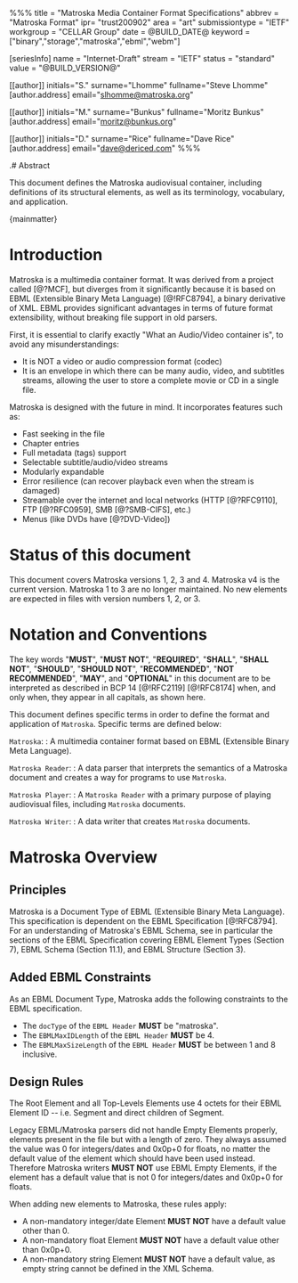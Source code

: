 %%%
title = "Matroska Media Container Format Specifications"
abbrev = "Matroska Format"
ipr= "trust200902"
area = "art"
submissiontype = "IETF"
workgroup = "CELLAR Group"
date = @BUILD_DATE@
keyword = ["binary","storage","matroska","ebml","webm"]

[seriesInfo]
name = "Internet-Draft"
stream = "IETF"
status = "standard"
value = "@BUILD_VERSION@"

[[author]]
initials="S."
surname="Lhomme"
fullname="Steve Lhomme"
  [author.address]
  email="slhomme@matroska.org"

[[author]]
initials="M."
surname="Bunkus"
fullname="Moritz Bunkus"
  [author.address]
  email="moritz@bunkus.org"

[[author]]
initials="D."
surname="Rice"
fullname="Dave Rice"
  [author.address]
  email="dave@dericed.com"
%%%

.# Abstract

This document defines the Matroska audiovisual container, including definitions of its structural elements,
as well as its terminology, vocabulary, and application.

{mainmatter}

# Introduction

Matroska is a multimedia container format. It was derived from a project called [@?MCF],
but diverges from it significantly because it is based on EBML (Extensible Binary Meta Language) [@!RFC8794],
a binary derivative of XML. EBML provides significant advantages in terms of future format extensibility,
without breaking file support in old parsers.

First, it is essential to clarify exactly "What an Audio/Video container is", to avoid any misunderstandings:

- It is NOT a video or audio compression format (codec)
- It is an envelope in which there can be many audio, video, and subtitles streams,
  allowing the user to store a complete movie or CD in a single file.

Matroska is designed with the future in mind. It incorporates features such as:

- Fast seeking in the file
- Chapter entries
- Full metadata (tags) support
- Selectable subtitle/audio/video streams
- Modularly expandable
- Error resilience (can recover playback even when the stream is damaged)
- Streamable over the internet and local networks (HTTP [@?RFC9110], FTP [@?RFC0959], SMB [@?SMB-CIFS], etc.)
- Menus (like DVDs have [@?DVD-Video])

# Status of this document

This document covers Matroska versions 1, 2, 3 and 4. Matroska v4 is the current version.
Matroska 1 to 3 are no longer maintained. No new elements are expected in files with version numbers 1, 2, or 3.

# Notation and Conventions

The key words "**MUST**", "**MUST NOT**",
"**REQUIRED**", "**SHALL**", "**SHALL NOT**",
"**SHOULD**", "**SHOULD NOT**",
"**RECOMMENDED**", "**NOT RECOMMENDED**",
"**MAY**", and "**OPTIONAL**" in this document are to be interpreted as
described in BCP 14 [@!RFC2119] [@!RFC8174]
when, and only when, they appear in all capitals, as shown here.

This document defines specific terms in order to define the format and application of `Matroska`.
Specific terms are defined below:

`Matroska`:
: A multimedia container format based on EBML (Extensible Binary Meta Language).

`Matroska Reader`:
: A data parser that interprets the semantics of a Matroska document and creates a way for programs to use `Matroska`.

`Matroska Player`:
: A `Matroska Reader` with a primary purpose of playing audiovisual files, including `Matroska` documents.

`Matroska Writer`:
: A data writer that creates `Matroska` documents.

# Matroska Overview

## Principles

Matroska is a Document Type of EBML (Extensible Binary Meta Language).
This specification is dependent on the EBML Specification [@!RFC8794].
For an understanding of Matroska's EBML Schema, see in particular the sections of the EBML Specification covering
EBML Element Types (Section 7),
EBML Schema (Section 11.1),
and EBML Structure (Section 3).

## Added EBML Constraints

As an EBML Document Type, Matroska adds the following constraints to the EBML specification.

- The `docType` of the `EBML Header` **MUST** be "matroska".
- The `EBMLMaxIDLength` of the `EBML Header` **MUST** be 4.
- The `EBMLMaxSizeLength` of the `EBML Header` **MUST** be between 1 and 8 inclusive.

## Design Rules

The Root Element and all Top-Levels Elements use 4 octets for their EBML Element ID -- i.e. Segment and direct children of Segment.

Legacy EBML/Matroska parsers did not handle Empty Elements properly, elements present in the file but with a length of zero.
They always assumed the value was 0 for integers/dates and 0x0p+0 for floats, no matter the default value of the element which should have been used instead.
Therefore Matroska writers **MUST NOT** use EBML Empty Elements, if the element has a default value that is not 0 for integers/dates and 0x0p+0 for floats.

When adding new elements to Matroska, these rules apply:

* A non-mandatory integer/date Element **MUST NOT** have a default value other than 0.
* A non-mandatory float Element **MUST NOT** have a default value other than 0x0p+0.
* A non-mandatory string Element  **MUST NOT** have a default value, as empty string cannot be defined in the XML Schema.


